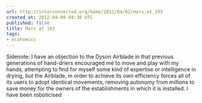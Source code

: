 ```yaml
---
url: http://interconnected.org/home/2012/04/02/marx_at_193
created_at: 2012-04-09 04:38 UTC
published: false
title: Marx at 193
tags:
- economics
---
```


Sidenote: I have an objection to the Dyson Airblade in that previous generations of hand-driers encouraged me to move and play with my hands, attempting to find for myself some kind of expertise or intelligence in drying, but the Airblade, in order to achieve its own efficiency forces all of its users to adopt identical movements, removing autonomy from millions to save money for the owners of the establishments in which it is installed. I have been roboticised
